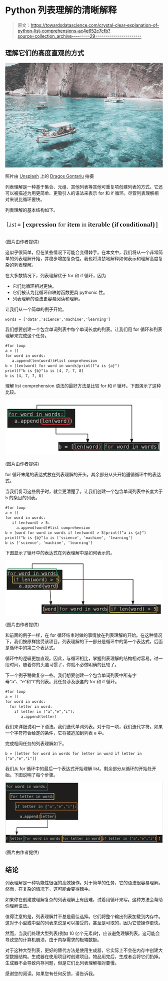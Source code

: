 # Python 列表理解的清晰解释

> 原文：<https://towardsdatascience.com/crystal-clear-explanation-of-python-list-comprehensions-ac4e652c7cfb?source=collection_archive---------29----------------------->

## 理解它们的高度直观的方式

![](img/18499f1370003a0d9741c714e8dd31ea.png)

照片由 [Unsplash](https://unsplash.com/s/photos/crystal-clear?utm_source=unsplash&utm_medium=referral&utm_content=creditCopyText) 上的 [Dragos Gontariu](https://unsplash.com/@dragos126?utm_source=unsplash&utm_medium=referral&utm_content=creditCopyText) 拍摄

列表理解是一种基于集合、元组、其他列表等其他可重复项创建列表的方式。它还可以被描述为用更简单、更吸引人的语法来表示 for 和 if 循环。尽管列表理解相对来说比循环要快。

列表理解的基本结构如下。

![](img/453ec1a87eeb3a6c293509f3521ec05d.png)

(图片由作者提供)

这似乎很简单，但在某些情况下可能会变得棘手。在本文中，我们将从一个非常简单的列表理解开始，并稳步增加复杂性。我也将清楚地解释如何表示和理解高度复杂的列表理解。

在大多数情况下，列表理解优于 for 和 if 循环，因为

*   它们比循环相对更快。
*   它们被认为比循环和映射函数更具 pythonic 性。
*   列表理解的语法更容易阅读和理解。

让我们从一个简单的例子开始。

```
words = ['data','science','machine','learning']
```

我们想要创建一个包含单词列表中每个单词长度的列表。让我们用 for 循环和列表理解来完成这个任务。

```
#for loop
a = []
for word in words:
   a.append(len(word))#list comprehension
b = [len(word) for word in words]print(f"a is {a}")
print(f"b is {b}")a is [4, 7, 7, 8]
b is [4, 7, 7, 8]
```

理解 list comprehension 语法的最好方法是比较 for 和 if 循环。下图演示了这种比较。

![](img/edd51c99765d9bb2307441504dda6ea1.png)

(图片由作者提供)

for 循环末尾的表达式放在列表理解的开头。其余部分从头开始遵循循环中的表达式。

当我们复习这些例子时，就会更清楚了。让我们创建一个包含单词列表中长度大于 5 的条目的列表。

```
#for loop
a = []
for word in words:
   if len(word) > 5:
     a.append(word)#list comprehension
b = [word for word in words if len(word) > 5]print(f"a is {a}")
print(f"b is {b}")a is ['science', 'machine', 'learning']
b is ['science', 'machine', 'learning']
```

下图显示了循环中的表达式在列表理解中是如何表示的。

![](img/b7a045cf770ed8727904dc71b8d7734b.png)

(图片由作者提供)

和前面的例子一样，在 for 循环结束时做的事情放在列表理解的开始。在这种情况下，我们按原样接受该项目。列表理解的下一部分是循环中的第一个表达式，后面是循环中的第二个表达式。

循环中的逻辑更加直观。因此，与循环相比，掌握列表理解的结构相对容易。过一段时间，随着你的头脑习惯了，你就不必做明确的比较了。

下一个例子稍微复杂一些。我们想要创建一个包含单词列表中所有字母“a”、“e”和“I”的列表。此任务涉及嵌套的 for 和 if 循环。

```
#for loop
a = []
for word in words:
  for letter in word:
    if letter in ["a","e","i"]:
       a.append(letter)
```

我们来详细说明一下语法。我们迭代单词列表。对于每一项，我们迭代字符。如果一个字符符合给定的条件，它将被追加到列表 a 中。

完成相同任务的列表理解如下。

```
b = [letter for word in words for letter in word if letter in ["a","e","i"]]
```

我们从 for 循环中的最后一个表达式开始理解 list。剩余部分从循环的开始处开始。下图说明了每个步骤。

![](img/a2ebb5a228f47976e216d79cd0324131.png)

(图片由作者提供)

## 结论

列表理解是一种功能性很强的高效操作。对于简单的任务，它的语法很容易理解。然而，在复杂的情况下，这可能会变得棘手。

如果你在创建或理解复杂的列表理解上有困难，试着用循环来写。这种方法会帮助你理解语法。

值得注意的是，列表理解并不总是最佳选择。它们将整个输出列表加载到内存中。这对于小型或中型的列表来说是可以接受的，甚至是可取的，因为它使操作更快。

然而，当我们处理大型列表(例如 10 亿个元素)时，应该避免理解列表。这可能会导致您的计算机崩溃，由于内存需求的极端数额。

对于这种大型列表，更好的替代方法是使用生成器，它实际上不会在内存中创建大型数据结构。生成器在使用项目时创建项目。物品用完后，生成者会将它们扔掉。生成器不会导致内存问题，但是它们比列表理解相对要慢。

感谢您的阅读。如果您有任何反馈，请告诉我。